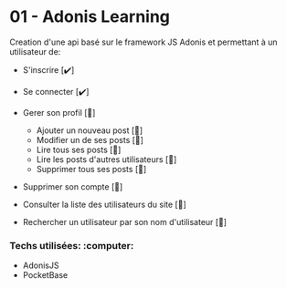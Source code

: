 <h1>01 - Adonis Learning </h1>

<p>Creation d'une api basé sur le framework JS Adonis et permettant à un utilisateur de: </p>

- S'inscrire [:heavy_check_mark:]
- Se connecter [:heavy_check_mark:]
- Gerer son profil [:construction:]

  - Ajouter un nouveau post [:construction:]
  - Modifier un de ses posts [:construction:]
  - Lire tous ses posts [:construction:]
  - Lire les posts d'autres utilisateurs [:construction:]
  - Supprimer tous ses posts [:construction:]

- Supprimer son compte [:construction:]
- Consulter la liste des utilisateurs du site [:construction:]
- Rechercher un utilisateur par son nom d'utilisateur [:construction:]

<h3>Techs utilisées: :computer: </h3>

- AdonisJS
- PocketBase
